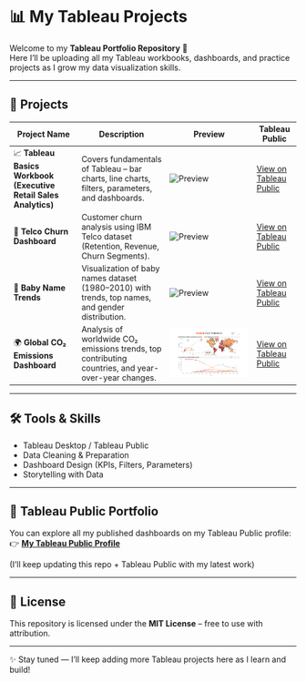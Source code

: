# 📊 My Tableau Projects

Welcome to my **Tableau Portfolio Repository** 🚀  
Here I’ll be uploading all my Tableau workbooks, dashboards, and practice projects as I grow my data visualization skills.  

---
## 🌟 Projects

| Project Name | Description | Preview | Tableau Public |
|--------------|-------------|---------|----------------|
| 📈 **Tableau Basics Workbook (Executive Retail Sales Analytics)** | Covers fundamentals of Tableau – bar charts, line charts, filters, parameters, and dashboards. | ![Preview](images/executive_retail_sales.png) | [View on Tableau Public](#) |
| 🏦 **Telco Churn Dashboard** | Customer churn analysis using IBM Telco dataset (Retention, Revenue, Churn Segments). | ![Preview](images/telco_churn.png) | [View on Tableau Public](#) |
| 🍼 **Baby Name Trends** | Visualization of baby names dataset (1980–2010) with trends, top names, and gender distribution. | ![Preview](images/baby_names.png) | [View on Tableau Public](#) |
| 🌍 **Global CO₂ Emissions Dashboard** | Analysis of worldwide CO₂ emissions trends, top contributing countries, and year-over-year changes. | ![Preview](images/global_co2_emissions.png) | [View on Tableau Public](#) |

---

## 🛠️ Tools & Skills
- Tableau Desktop / Tableau Public  
- Data Cleaning & Preparation  
- Dashboard Design (KPIs, Filters, Parameters)  
- Storytelling with Data  

---
## 🔗 Tableau Public Portfolio
You can explore all my published dashboards on my Tableau Public profile:  
👉 **[My Tableau Public Profile](#)**  

(I’ll keep updating this repo + Tableau Public with my latest work)

---

## 📜 License
This repository is licensed under the **MIT License** – free to use with attribution.  

---

✨ Stay tuned — I’ll keep adding more Tableau projects here as I learn and build!  
